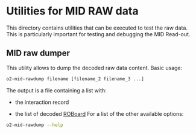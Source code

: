 <!-- doxy
\page refMUONMIDRawExe MID RAW executable
/doxy -->

# Utilities for MID RAW data
This directory contains utilities that can be executed to test the raw data.
This is particularly important for testing and debugging the MID Read-out.

## MID raw dumper
This utility allows to dump the decoded raw data content.
Basic usage:
```bash
o2-mid-rawdump filename [filename_2 filename_3 ...]
```
The output is a file containing a list with:
-   the interaction record

-   the list of decoded [ROBoard](../include/DataFormatsMID/ROBoard.h)
For a list of the other available options:
```bash
o2-mid-rawdump --help
```
